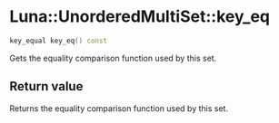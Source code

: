 # Luna::UnorderedMultiSet::key_eq

```c++
key_equal key_eq() const
```

Gets the equality comparison function used by this set. 



## Return value
Returns the equality comparison function used by this set. 

